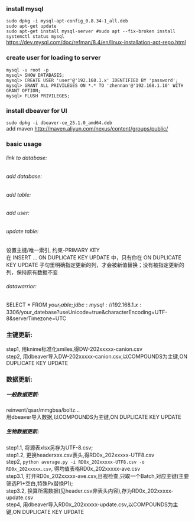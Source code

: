 ### install mysql  
`sudo dpkg -i mysql-apt-config_0.8.34-1_all.deb`  
`sudo apt-get update`   
`sudo apt-get install mysql-server #sudo apt --fix-broken install`  
`systemctl status mysql`  
<https://dev.mysql.com/doc/refman/8.4/en/linux-installation-apt-repo.html>
   
### create user for loading to server   
`mysql -u root -p`  
`mysql> SHOW DATABASES;`  
`mysql> CREATE USER 'user'@'192.168.1.x' IDENTIFIED BY 'password';`  
`mysql> GRANT ALL PRIVILEGES ON *.* TO 'zhennan'@'192.168.1.10' WITH GRANT OPTION;`  
`mysql> FLUSH PRIVILEGES;`  
  
###  install dbeaver for UI  
`sudo dpkg -i dbeaver-ce_25.1.0_amd64.deb`  
add maven <http://maven.aliyun.com/nexus/content/groups/public/>  

### basic usage  
###### link to database:   
###### add database:  
###### add table:  
###### add user:   
###### update table:  
  设置主键/唯一索引, 约束-PRIMARY KEY    
  在 INSERT ... ON DUPLICATE KEY UPDATE 中，只有你在 ON DUPLICATE KEY UPDATE 子句里明确指定更新的列，才会被新值替换；没有被指定更新的列，保持原有数据不变  
###### datawarrior:  
  SELECT * FROM $your_table;  
  jdbc:mysql://192.168.1.x:3306/$your_datebase?useUnicode=true&characterEncoding=UTF-8&serverTimezone=UTC  

### 主键更新:  
step1, 用knime标准化smiles,得DW-202xxxxx-canion.csv  
step2, 用dbeaver导入DW-202xxxxx-canion.csv,以COMPOUNDS为主键,ON DUPLICATE KEY UPDATE  
  
### 数据更新:     
##### 一般数据更新:   
reinvent/qsar/mmgbsa/boltz...    
用dbeaver导入数据,以COMPOUNDS为主键,ON DUPLICATE KEY UPDATE  
##### 生物数据更新:  
step1.1, 将源表xlsx另存为UTF-8.csv;  
step1.2, 更换headerxxx.csv表头,得RD0x_202xxxxx-UTF8.csv  
step2, `python average.py -i RD0x_202xxxxx-UTF8.csv -o RD0x_202xxxxx.csv`, 得均值表格RD0x_202xxxxx-ave.csv  
step3.1, 打开RD0x_202xxxxx-ave.csv,目视检查,只取一个Batch,对应主键(主要筛选P1+空白,特殊Px替换P1);  
step3.2, 换算所需数据(见header.csv非表头内容),存为RD0x_202xxxxx-update.csv  
step4, 用dbeaver导入RD0x_202xxxxx-update.csv,以COMPOUNDS为主键,ON DUPLICATE KEY UPDATE  
